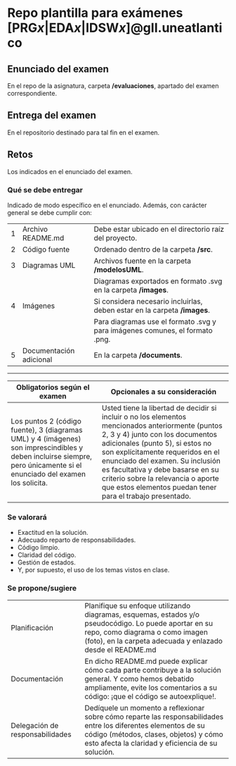# Repo plantilla para exámenes [PRG*x*|EDA*x*|IDSW*x*]@gII.uneatlantico

## Enunciado del examen

En el repo de la asignatura, carpeta **/evaluaciones**, apartado del examen correspondiente.

## Entrega del examen

En el repositorio destinado para tal fin en el examen.

## Retos

Los indicados en el enunciado del examen.

### Qué se debe entregar

Indicado de modo específico en el enunciado. Además, con carácter general se debe cumplir con:

||||
|-|-|-|
|1|Archivo README.md|Debe estar ubicado en el directorio raíz del proyecto.
|2|Código fuente|Ordenado dentro de la carpeta **/src**.
|3|Diagramas UML|Archivos fuente en la carpeta **/modelosUML**.
| ||Diagramas exportados en formato .svg en la carpeta **/images**. 
|4|Imágenes|Si considera necesario incluirlas, deben estar en la carpeta **/images**.
| ||Para diagramas use el formato .svg y para imágenes comunes, el formato .png.
|5|Documentación adicional|En la carpeta **/documents**.

---

Obligatorios según el examen|Opcionales a su consideración
|-|-|
Los puntos 2 (código fuente), 3 (diagramas UML) y 4 (imágenes) son imprescindibles y deben incluirse siempre, pero únicamente si el enunciado del examen los solicita.|Usted tiene la libertad de decidir si incluir o no los elementos mencionados anteriormente (puntos 2, 3 y 4) junto con los documentos adicionales (punto 5), si estos no son explícitamente requeridos en el enunciado del examen. Su inclusión es facultativa y debe basarse en su criterio sobre la relevancia o aporte que estos elementos puedan tener para el trabajo presentado.

### Se valorará

- Exactitud en la solución.
- Adecuado reparto de responsabilidades.
- Código limpio.
- Claridad del código.
- Gestión de estados.
- Y, por supuesto, el uso de los temas vistos en clase.

### Se propone/sugiere

|||
|-|-|
Planificación| Planifique su enfoque utilizando diagramas, esquemas, estados y/o pseudocódigo. Lo puede aportar en su repo, como diagrama o como imagen (foto), en la carpeta adecuada y enlazado desde el README.md
Documentación|En dicho README.md puede explicar cómo cada parte contribuye a la solución general. Y como hemos debatido ampliamente, evite los comentarios a su código: ¡que el código se autoexplique!.
Delegación de responsabilidades|Dedíquele un momento a reflexionar sobre cómo reparte las responsabilidades entre los diferentes elementos de su código (métodos, clases, objetos) y cómo esto afecta la claridad y eficiencia de su solución.
